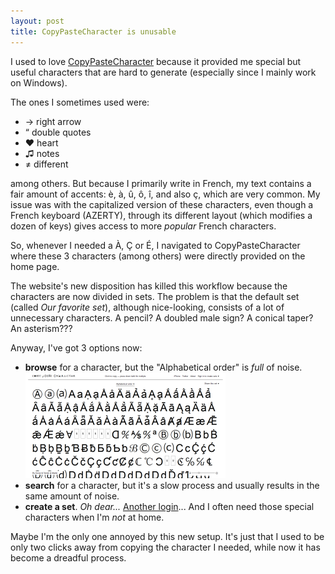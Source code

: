 ```yaml
---
layout: post
title: CopyPasteCharacter is unusable
---
```


I used to love [CopyPasteCharacter](http://copypastecharacter.com/) because it provided me special but useful characters that are hard to generate (especially since I mainly work on Windows).

The ones I sometimes used were:

* &rarr; right arrow
* &#8220; double quotes
* &hearts; heart
* &#9835; notes
* &ne; different

among others. But because I primarily write in French, my text contains a fair amount of accents: è, à, û, ô, î, and also ç, which are very common. My issue was with the capitalized version of these characters, even though a French keyboard (AZERTY), through its different layout (which modifies a dozen of keys) gives access to more *popular* French characters.

So, whenever I needed a &Agrave;, &Ccedil; or &Eacute;, I navigated to CopyPasteCharacter where these 3 characters (among others) were directly provided on the home page.

The website's new disposition has killed this workflow because the characters are now divided in sets. The problem is that the default set (called *Our favorite set*), although nice-looking, consists of a lot of unnecessary characters. A pencil? A doubled male sign? A conical taper? An asterism???

Anyway, I've got 3 options now:

* **browse** for a character, but the "Alphabetical order" is *full* of noise.
![CopyPasteCharacter noise](/i/copypastecharacter-noise.png)
* **search** for a character, but it's a slow process and usually results in the same amount of noise.
* **create a set**. *Oh dear...* [Another login](/remember-login-not-password.html)... And I often need those special characters when I'm *not* at home.

Maybe I'm the only one annoyed by this new setup. It's just that I used to be only two clicks away from copying the character I needed, while now it has become a dreadful process.